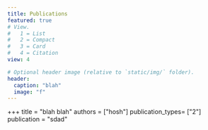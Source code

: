 ```yaml
---
title: Publications
featured: true
# View.
#   1 = List
#   2 = Compact
#   3 = Card
#   4 = Citation
view: 4

# Optional header image (relative to `static/img/` folder).
header:
  caption: "blah"
  image: "f"
---
```

+++
title = "blah blah"
authors = ["hosh"]
publication_types= ["2"]
publication = "sdad"

